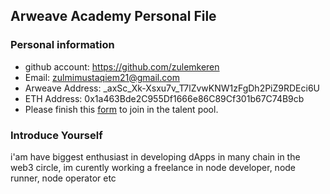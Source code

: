 ## Arweave Academy Personal File

### Personal information

- github account: https://github.com/zulemkeren
- Email: zulmimustaqiem21@gmail.com
- Arweave Address: _axSc_Xk-Xsxu7v_T7lZvwKNW1zFgDh2PiZ9RDEci6U
- ETH Address: 0x1a463Bde2C955Df1666e86C89Cf301b67C74B9cb
- Please finish this [form](https://docs.google.com/forms/d/e/1FAIpQLSfWA5fIIcBgmRppm3jNz5vmf9Mai_QMVil-2pO4r7YKn_Zhtw/viewform?usp=sf_link) to join in the talent pool.

### Introduce Yourself
 i'am have biggest enthusiast in developing dApps in many chain in the web3 circle, im curently working a freelance in node developer, node runner, node operator etc
